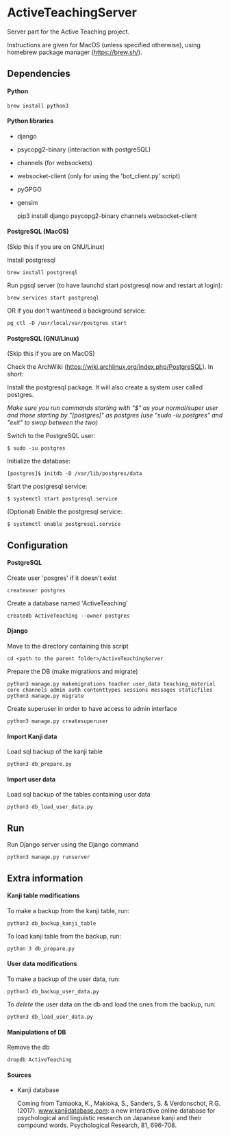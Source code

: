 # ActiveTeachingServer

Server part for the Active Teaching project. 

Instructions are given for MacOS (unless specified otherwise), using homebrew package manager (https://brew.sh/).


## Dependencies

#### Python

    brew install python3

#### Python libraries

* django
* psycopg2-binary (interaction with postgreSQL)
* channels (for websockets)
* websocket-client (only for using the 'bot_client.py' script)
* pyGPGO 
* gensim

    pip3 install django psycopg2-binary channels websocket-client


#### PostgreSQL (MacOS)

(Skip this if you are on GNU/Linux)

Install postgresql

    brew install postgresql
    
Run pgsql server (to have launchd start postgresql now and restart at login): 

    brew services start postgresql

OR if you don't want/need a background service:

    pg_ctl -D /usr/local/var/postgres start


#### PostgreSQL (GNU/Linux)

(Skip this if you are on MacOS)

Check the ArchWiki (https://wiki.archlinux.org/index.php/PostgreSQL). In short:

Install the postgresql package. It will also create a system user called postgres.

*Make sure you run commands starting with "$" as your normal/super user and those starting by "[postgres]" as postgres (use "sudo -iu postgres" and "exit" to swap between the two)*

Switch to the PostgreSQL user:

    $ sudo -iu postgres

Initialize the database:

    [postgres]$ initdb -D /var/lib/postgres/data

Start the postgresql service:

    $ systemctl start postgresql.service

(Optional) Enable the postgresql service:

    $ systemctl enable postgresql.service


## Configuration

#### PostgreSQL

Create user 'posgres' if it doesn't exist
    
    createuser postgres

Create a database named 'ActiveTeaching'

    createdb ActiveTeaching --owner postgres

#### Django

Move to the directory containing this script

    cd <path to the parent folder>/ActiveTeachingServer

Prepare the DB (make migrations and migrate)

    python3 manage.py makemigrations teacher user_data teaching_material core channels admin auth contenttypes sessions messages staticfiles
    python3 manage.py migrate

Create superuser in order to have access to admin interface

    python3 manage.py createsuperuser
    
#### Import Kanji data
    
Load sql backup of the kanji table
    
    python3 db_prepare.py
    
#### Import user data

Load sql backup of the tables containing user data

    python3 db_load_user_data.py
   
## Run

Run Django server using the Django command

    python3 manage.py runserver

## Extra information

#### Kanji table modifications

To make a backup from the kanji table, run:

    python3 db_backup_kanji_table

To load kanji table from the backup, run:

    python 3 db_prepare.py

#### User data modifications

To make a backup of the user data, run:

    python3 db_backup_user_data.py

To *delete* the user data on the db and load the ones from the backup, run:
 
    python3 db_load_user_data.py


#### Manipulations of DB

Remove the db
    
    dropdb ActiveTeaching 

    
#### Sources

*  Kanji database
   
   Coming from Tamaoka, K., Makioka, S., Sanders, S. & Verdonschot, R.G. (2017). 
www.kanjidatabase.com: a new interactive online database for psychological and linguistic research on Japanese kanji 
and their compound words. Psychological Research, 81, 696-708.
